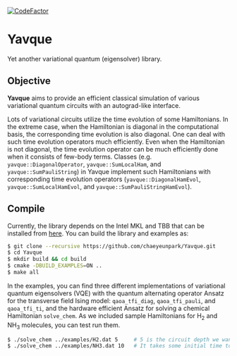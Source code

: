 [![CodeFactor](https://www.codefactor.io/repository/github/chaeyeunpark/yavque/badge)](https://www.codefactor.io/repository/github/chaeyeunpark/yavque)

# Yavque
Yet another variational quantum (eigensolver) library. 

## Objective
**Yavque** aims to provide an efficient classical simulation of various variational quantum circuits with an autograd-like interface. 


Lots of variational circuits utilize the time evolution of some Hamiltonians. In the extreme case, when the Hamiltonian is diagonal in the computational basis, the corresponding time evolution is also diagonal. One can deal with such time evolution operators much efficiently. Even when the Hamiltonian is not diagonal, the time evolution operator can be much efficiently done when it consists of few-body terms. Classes (e.g. `yavque::DiagonalOperator`, `yavque::SumLocalHam`, and `yavque::SumPauliString`) in Yavque implement such Hamiltonians with corresponding time evolution operators (`yavque::DiagonalHamEvol`, `yavque::SumLocalHamEvol`, and `yavque::SumPauliStringHamEvol`).

## Compile
Currently, the library depends on the Intel MKL and TBB that can be installed from [here](https://software.intel.com/content/www/us/en/develop/tools/oneapi/base-toolkit/download.html). You can build the library and examples as:

```bash
$ git clone --recursive https://github.com/chaeyeunpark/Yavque.git
$ cd Yavque
$ mkdir build && cd build
$ cmake -DBUILD_EXAMPLES=ON ..
$ make all
```

In the examples, you can find three different implementations of variational quantum eigensolvers (VQE) with the quantum alternating operator Ansatz for the transverse field Ising model: `qaoa_tfi_diag`, `qaoa_tfi_pauli`, and `qaoa_tfi_ti`, and the hardware efficient Ansatz for solving a chemical Hamiltonian `solve_chem`. As we included sample Hamiltonians for H<sub>2</sub> and NH<sub>3</sub> molecules, you can test run them.


```bash
$ ./solve_chem ../examples/H2.dat 5     # 5 is the circuit depth we want to use
$ ./solve_chem ../examples/NH3.dat 10   # It takes some initial time to load the Hamiltonian 
```
